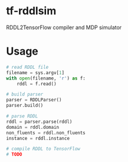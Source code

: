# tf-rddlsim

RDDL2TensorFlow compiler and MDP simulator

# Usage

```python
# read RDDL file
filename = sys.argv[1]
with open(filename, 'r') as f:
    rddl = f.read()

# build parser
parser = RDDLParser()
parser.build()

# parse RDDL
rddl = parser.parse(rddl)
domain = rddl.domain
non_fluents = rddl.non_fluents
instance = rddl.instance

# compile RDDL to TensorFlow
# TODO
```
